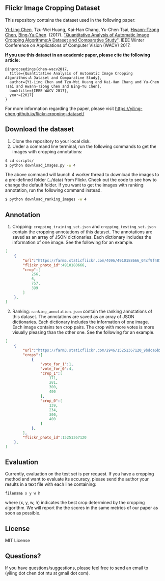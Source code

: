 ## Flickr Image Cropping Dataset

This repository contains the dataset used in the following paper:

[Yi-Ling Chen](https://yiling-chen.github.io/), Tzu-Wei Huang, Kai-Han Chang, Yu-Chen Tsai, [Hwann-Tzong Chen](http://www.cs.nthu.edu.tw/~htchen/), [Bing-Yu Chen](http://graphics.csie.ntu.edu.tw/~robin/). (2017). ["Quantitative Analysis of Automatic Image Cropping Algorithms:A Dataset and Comparative Study"](http://arxiv.org/abs/1701.01480). IEEE Winter Conference on Applications of Computer Vision (WACV) 2017.

**If you use this dataset in an academic paper, please cite the following article:**

    @inproceedings{chen-wacv2017,
      title={Quantitative Analysis of Automatic Image Cropping Algorithms:A Dataset and Comparative Study},
      author={Yi-Ling Chen and Tzu-Wei Huang and Kai-Han Chang and Yu-Chen Tsai and Hwann-Tzong Chen and Bing-Yu Chen},
      booktitle={IEEE WACV 2017},
      year={2017}
    }

For more information regarding the paper, please visit https://yiling-chen.github.io/flickr-cropping-dataset/

## Download the dataset

1. Clone the repository to your local disk.
2. Under a command line terminal, run the following commands to get the images with cropping annotations:
```bash
$ cd scripts/
$ python download_images.py -w 4
```
The above command will launch 4 worker thread to download the images to a pre-defined folder (../data) from Flickr. Check out the code to see how to change the default folder. If you want to get the images with ranking annotation, run the following command instead.
```bash
$ python download_ranking_images -w 4
```

## Annotation

1. Cropping: `cropping_training_set.json` and `cropping_testing_set.json` contain the cropping annotations of this dataset. The annotations are saved as an array of JSON dictionaries. Each dictionary includes the information of one image. See the following for an example.

```json
[
    {
        "url":"https://farm5.staticflickr.com/4096/4910188666_04cf9f487d_b.jpg",
        "flickr_photo_id":4910188666,
        "crop":[
            266,
            6,
            757,
            399
        ]
    },
]
```

2. Ranking: `ranking_annotation.json` contain the ranking annotations of this dataset. The annotations are saved as an array of JSON dictionaries. Each dictionary includes the information of one image. Each image contains ten crop pairs. The crop with more votes is more visually pleasing than the other one. See the following for an example.

```json
[
    {
        "url":"https://farm3.staticflickr.com/2946/15251367120_9bdca6b5c3_c.jpg",
        "crops":[
            {
                "vote_for_1":1,
                "vote_for_0":4,
                "crop_1":[
                    171,
                    281,
                    300,
                    400
                ],
                "crop_0":[
                    139,
                    234,
                    300,
                    400
                ]
            },
        ],
        "flickr_photo_id":15251367120
    },
]
```

## Evaluation
Currently, evaluation on the test set is per request. If you have a cropping method and want to evaluate its accuracy, please send the author your results in a text file with each line containing:
```
filename x y w h
```
where (x, y, w, h) indicates the best crop determined by the cropping algorithm. We will report the the scores in the same metrics of our paper as soon as possible.

## License
MIT License


## Questions?
If you have questions/suggestions, please feel free to send an email to (yiling dot chen dot ntu at gmail dot com).
